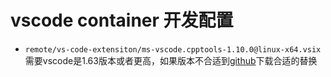 # vscode container 开发配置

+ `remote/vs-code-extensiton/ms-vscode.cpptools-1.10.0@linux-x64.vsix`需要vscode是1.63版本或者更高，如果版本不合适到[github](https://github.com/microsoft/vscode-cpptools/releases)下载合适的替换